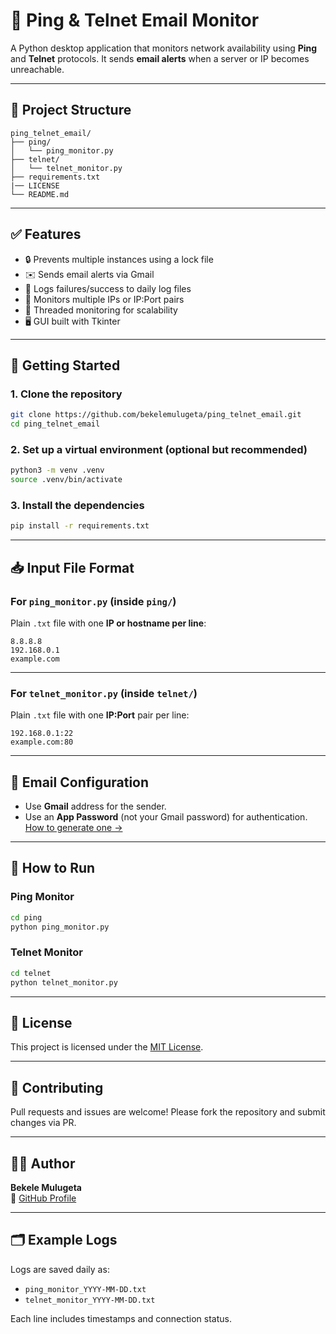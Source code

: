 
# 📡 Ping & Telnet Email Monitor

A Python desktop application that monitors network availability using **Ping** and **Telnet** protocols. It sends **email alerts** when a server or IP becomes unreachable.

---

## 📁 Project Structure

```
ping_telnet_email/
├── ping/
│   └── ping_monitor.py
├── telnet/
│   └── telnet_monitor.py
├── requirements.txt
|── LICENSE
└── README.md
```

---

## ✅ Features

- 🔒 Prevents multiple instances using a lock file
- ✉️ Sends email alerts via Gmail
- 💾 Logs failures/success to daily log files
- 🔁 Monitors multiple IPs or IP:Port pairs
- 🧵 Threaded monitoring for scalability
- 🖥️ GUI built with Tkinter

---

## 🚀 Getting Started

### 1. Clone the repository

```bash
git clone https://github.com/bekelemulugeta/ping_telnet_email.git
cd ping_telnet_email
```

### 2. Set up a virtual environment (optional but recommended)

```bash
python3 -m venv .venv
source .venv/bin/activate
```

### 3. Install the dependencies

```bash
pip install -r requirements.txt
```

---

## 📥 Input File Format

### For `ping_monitor.py` (inside `ping/`)

Plain `.txt` file with one **IP or hostname per line**:

```
8.8.8.8
192.168.0.1
example.com
```

---

### For `telnet_monitor.py` (inside `telnet/`)

Plain `.txt` file with one **IP:Port** pair per line:

```
192.168.0.1:22
example.com:80
```

---

## 📧 Email Configuration

- Use **Gmail** address for the sender.
- Use an **App Password** (not your Gmail password) for authentication.  
  [How to generate one →](https://support.google.com/accounts/answer/185833)

---

## 📝 How to Run

### Ping Monitor

```bash
cd ping
python ping_monitor.py
```

### Telnet Monitor

```bash
cd telnet
python telnet_monitor.py
```

---

## 📜 License

This project is licensed under the [MIT License](LICENSE).

---

## 🤝 Contributing

Pull requests and issues are welcome! Please fork the repository and submit changes via PR.

---

## 👨‍💻 Author

**Bekele Mulugeta**  
🔗 [GitHub Profile](https://github.com/bekelemulugeta)

---

## 🗂️ Example Logs

Logs are saved daily as:

- `ping_monitor_YYYY-MM-DD.txt`
- `telnet_monitor_YYYY-MM-DD.txt`

Each line includes timestamps and connection status.